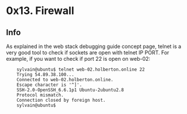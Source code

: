 # 0x13. Firewall

## Info
As explained in the web stack debugging guide concept page, telnet is a very good tool to check if sockets are open with telnet IP PORT. For example, if you want to check if port 22 is open on web-02:

```
	sylvain@ubuntu$ telnet web-02.holberton.online 22
	Trying 54.89.38.100...
	Connected to web-02.holberton.online.
	Escape character is '^]'.
	SSH-2.0-OpenSSH_6.6.1p1 Ubuntu-2ubuntu2.8
	Protocol mismatch.
	Connection closed by foreign host.
	sylvain@ubuntu$
```
